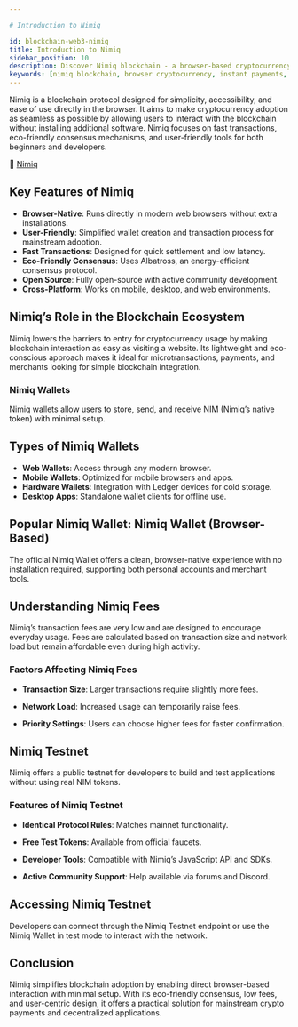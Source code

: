 ```yaml
---

# Introduction to Nimiq

id: blockchain-web3-nimiq
title: Introduction to Nimiq
sidebar_position: 10
description: Discover Nimiq blockchain - a browser-based cryptocurrency with instant payments, atomic swaps, and a focus on simplicity and accessibility.
keywords: [nimiq blockchain, browser cryptocurrency, instant payments, atomic swaps, web3 browser, nimiq coin, decentralized payments, crypto accessibility]
---
```


Nimiq is a blockchain protocol designed for simplicity, accessibility, and ease of use directly in the browser. It aims to make cryptocurrency adoption as seamless as possible by allowing users to interact with the blockchain without installing additional software. Nimiq focuses on fast transactions, eco-friendly consensus mechanisms, and user-friendly tools for both beginners and developers.

🔗 [Nimiq](https://www.nimiq.com/)

## Key Features of Nimiq
* **Browser-Native**: Runs directly in modern web browsers without extra installations.
* **User-Friendly**: Simplified wallet creation and transaction process for mainstream adoption.
* **Fast Transactions**: Designed for quick settlement and low latency.
* **Eco-Friendly Consensus**: Uses Albatross, an energy-efficient consensus protocol.
* **Open Source**: Fully open-source with active community development.
* **Cross-Platform**: Works on mobile, desktop, and web environments.

## Nimiq’s Role in the Blockchain Ecosystem
Nimiq lowers the barriers to entry for cryptocurrency usage by making blockchain interaction as easy as visiting a website. Its lightweight and eco-conscious approach makes it ideal for microtransactions, payments, and merchants looking for simple blockchain integration.

### Nimiq Wallets
Nimiq wallets allow users to store, send, and receive NIM (Nimiq’s native token) with minimal setup.

## Types of Nimiq Wallets
* **Web Wallets**: Access through any modern browser.
* **Mobile Wallets**: Optimized for mobile browsers and apps.
* **Hardware Wallets**: Integration with Ledger devices for cold storage.
* **Desktop Apps**: Standalone wallet clients for offline use.

## Popular Nimiq Wallet: Nimiq Wallet (Browser-Based)
The official Nimiq Wallet offers a clean, browser-native experience with no installation required, supporting both personal accounts and merchant tools.

## Understanding Nimiq Fees
Nimiq’s transaction fees are very low and are designed to encourage everyday usage. Fees are calculated based on transaction size and network load but remain affordable even during high activity.

### Factors Affecting Nimiq Fees
* **Transaction Size**: Larger transactions require slightly more fees.

* **Network Load**: Increased usage can temporarily raise fees.

* **Priority Settings**: Users can choose higher fees for faster confirmation.

## Nimiq Testnet
Nimiq offers a public testnet for developers to build and test applications without using real NIM tokens.

### Features of Nimiq Testnet
* **Identical Protocol Rules**: Matches mainnet functionality.

* **Free Test Tokens**: Available from official faucets.

* **Developer Tools**: Compatible with Nimiq’s JavaScript API and SDKs.

* **Active Community Support**: Help available via forums and Discord.

## Accessing Nimiq Testnet
Developers can connect through the Nimiq Testnet endpoint or use the Nimiq Wallet in test mode to interact with the network.

## Conclusion
Nimiq simplifies blockchain adoption by enabling direct browser-based interaction with minimal setup. With its eco-friendly consensus, low fees, and user-centric design, it offers a practical solution for mainstream crypto payments and decentralized applications.